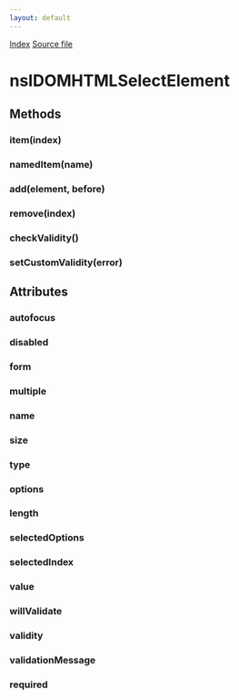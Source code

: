 ```yaml
---
layout: default
---
```

<div id='links'><a href="../index.html">Index</a>
<a href="http://dxr.mozilla.org/mozilla-central/source/dom/interfaces/html/nsIDOMHTMLSelectElement.idl">Source file</a>
</div>

# nsIDOMHTMLSelectElement #

## Methods ##

### item(index) ###

### namedItem(name) ###

### add(element, before) ###

### remove(index) ###

### checkValidity() ###

### setCustomValidity(error) ###

## Attributes ##

### autofocus ###

### disabled ###

### form ###

### multiple ###

### name ###

### size ###

### type ###

### options ###

### length ###

### selectedOptions ###

### selectedIndex ###

### value ###

### willValidate ###

### validity ###

### validationMessage ###

### required ###
